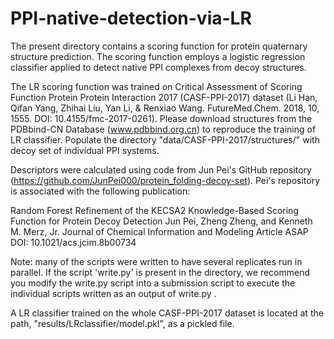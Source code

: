 # PPI-native-detection-via-LR
The present directory contains a scoring function for protein quaternary structure prediction. The scoring function employs a logistic regression classifier applied to detect native PPI complexes from decoy structures.

The LR scoring function was trained on Critical Assessment of Scoring Function Protein Protein Interaction 2017 (CASF-PPI-2017) dataset (Li Han, Qifan Yang, Zhihai Liu, Yan Li, & Renxiao Wang. FutureMed.Chem. 2018, 10, 1555. DOI: 10.4155/fmc-2017-0261). Please download structures from the PDBbind-CN Database (www.pdbbind.org.cn) to reproduce the training of LR classifier. Populate the directory "data/CASF-PPI-2017/structures/" with decoy set of individual PPI systems.

Descriptors were calculated using code from Jun Pei's GitHub repository (https://github.com/JunPei000/protein_folding-decoy-set). Pei's repository is associated with the following publication:

Random Forest Refinement of the KECSA2 Knowledge-Based Scoring Function for Protein Decoy Detection Jun Pei, Zheng Zheng, and Kenneth M. Merz, Jr. Journal of Chemical Information and Modeling Article ASAP DOI: 10.1021/acs.jcim.8b00734

Note: many of the scripts were written to have several replicates run in parallel. If the script 'write.py' is present in the directory, we recommend you modify the write.py script into a submission script to execute the individual scripts written as an output of write.py .

A LR classifier trained on the whole CASF-PPI-2017 dataset is located at the path, "results/LRclassifier/model.pkl", as a pickled file.